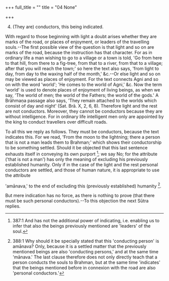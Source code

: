 +++
full_title = ""
title = "04 None"

+++


4. (They are) conductors, this being indicated.

With regard to those beginning with light a doubt arises whether they are marks of the road, or places of enjoyment, or leaders of the travelling souls.--The first possible view of the question is that light and so on are marks of the road, because the instruction has that character. For as in ordinary life a man wishing to go to a village or a town is told, 'Go from here to that hill, from there to a fig-tree, from that to a river, from that to a village; after that you will reach the town;' so here the text also says, 'from light to day, from day to the waxing half of the month,' &c.--Or else light and so on may be viewed as places of enjoyment. For the text connects Agni and so on with the word 'world'; 'He comes to the world of Agni,' &c. Now the term 'world' is used to denote places of enjoyment of living beings, as when we say, 'The world of men; the world of the Fathers; the world of the gods.' A Brāhmaṇa passage also says, 'They remain attached to the worlds which consist of day and night' (Sat. Brā. X, 2, 6, 8). Therefore light and the rest are not conductors. Moreover, they cannot be conductors because they are without intelligence. For in ordinary life intelligent men only are appointed by the king to conduct travellers over difficult roads.

To all this we reply as follows. They must be conductors, because the text indicates this. For we read, 'From the moon to the lightning; there a person that is not a man leads them to Brahman;' which shows their conductorship to be something settled. Should it be objected that this last sentence exhausts itself in conveying its own purport [^fn_227]; we say No; for the attribute ('that is not a man') has only the meaning of excluding his previously established humanity. Only if in the case of the light and the rest personal conductors are settled, and those of human nature, it is appropriate to use the attribute

[^fn_227]: 387:1 And has not the additional power of indicating, i.e. enabling us to infer that also the beings previously mentioned are 'leaders' of the soul.

 'amānava,' to the end of excluding this (previously established) humanity [^fn_228].

[^fn_228]: 388:1 Why should it be specially stated that this 'conducting person' is amānava? Only, because it is a settled matter that the previously mentioned beings are also 'conducting persons,' and at the same time 'mānava.' The last clause therefore does not only directly teach that a person conducts the souls to Brahman, but at the same time 'indicates' that the beings mentioned before in connexion with the road are also 'personal conductors.'

But mere indication has no force, as there is nothing to prove (that there must be such personal conductors).--To this objection the next Sūtra replies.

